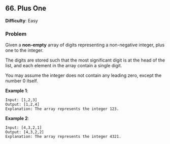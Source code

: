 ## 66. Plus One

**Difficulty**: Easy

### Problem

Given a **non-empty** array of digits representing a non-negative integer, plus one to the integer.

The digits are stored such that the most significant digit is at the head of the list, and each element in the array contain a single digit.

You may assume the integer does not contain any leading zero, except the number 0 itself.

**Example 1**:

```
Input: [1,2,3]
Output: [1,2,4]
Explanation: The array represents the integer 123.
```

**Example 2**:

```
Input: [4,3,2,1]
Output: [4,3,2,2]
Explanation: The array represents the integer 4321.
```
